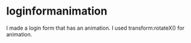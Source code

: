 # loginformanimation
I made a login form that has an animation. I used transform:rotateX() for animation.
